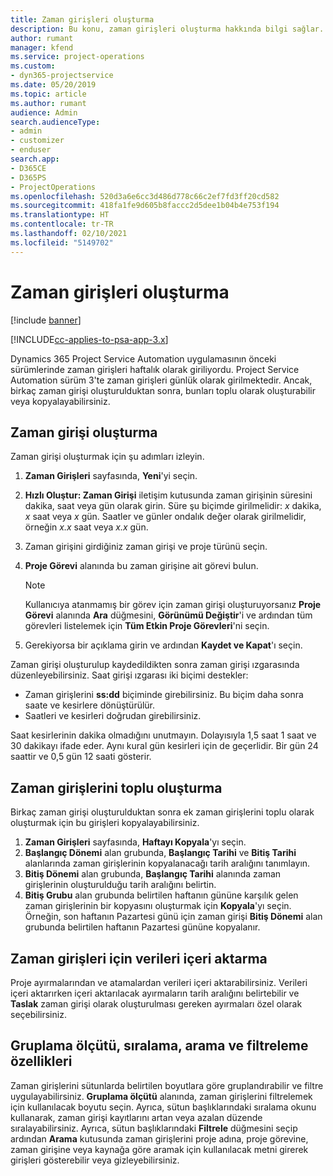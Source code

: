 ```yaml
---
title: Zaman girişleri oluşturma
description: Bu konu, zaman girişleri oluşturma hakkında bilgi sağlar.
author: rumant
manager: kfend
ms.service: project-operations
ms.custom:
- dyn365-projectservice
ms.date: 05/20/2019
ms.topic: article
ms.author: rumant
audience: Admin
search.audienceType:
- admin
- customizer
- enduser
search.app:
- D365CE
- D365PS
- ProjectOperations
ms.openlocfilehash: 520d3a6e6cc3d486d778c66c2ef7fd3ff20cd582
ms.sourcegitcommit: 418fa1fe9d605b8faccc2d5dee1b04b4e753f194
ms.translationtype: HT
ms.contentlocale: tr-TR
ms.lasthandoff: 02/10/2021
ms.locfileid: "5149702"
---
```

# <a name="create-time-entries"></a>Zaman girişleri oluşturma

[!include [banner](../includes/psa-now-project-operations.md)]

[!INCLUDE[cc-applies-to-psa-app-3.x](../includes/cc-applies-to-psa-app-3x.md)]

Dynamics 365 Project Service Automation uygulamasının önceki sürümlerinde zaman girişleri haftalık olarak giriliyordu. Project Service Automation sürüm 3'te zaman girişleri günlük olarak girilmektedir. Ancak, birkaç zaman girişi oluşturulduktan sonra, bunları toplu olarak oluşturabilir veya kopyalayabilirsiniz.

## <a name="create-a-time-entry"></a>Zaman girişi oluşturma

Zaman girişi oluşturmak için şu adımları izleyin.

1. **Zaman Girişleri** sayfasında, **Yeni**'yi seçin.
2. **Hızlı Oluştur: Zaman Girişi** iletişim kutusunda zaman girişinin süresini dakika, saat veya gün olarak girin. Süre şu biçimde girilmelidir: *x* dakika, *x* saat veya *x* gün. Saatler ve günler ondalık değer olarak girilmelidir, örneğin *x.x* saat veya *x.x* gün.
3. Zaman girişini girdiğiniz zaman girişi ve proje türünü seçin.
4. **Proje Görevi** alanında bu zaman girişine ait görevi bulun.

    > [!NOTE]
    > Kullanıcıya atanmamış bir görev için zaman girişi oluşturuyorsanız **Proje Görevi** alanında **Ara** düğmesini, **Görünümü Değiştir**'i ve ardından tüm görevleri listelemek için **Tüm Etkin Proje Görevleri**'ni seçin.

5. Gerekiyorsa bir açıklama girin ve ardından **Kaydet ve Kapat**'ı seçin.

Zaman girişi oluşturulup kaydedildikten sonra zaman girişi ızgarasında düzenleyebilirsiniz. Saat girişi ızgarası iki biçimi destekler:

- Zaman girişlerini **ss:dd** biçiminde girebilirsiniz. Bu biçim daha sonra saate ve kesirlere dönüştürülür.
- Saatleri ve kesirleri doğrudan girebilirsiniz.

Saat kesirlerinin dakika olmadığını unutmayın. Dolayısıyla 1,5 saat 1 saat ve 30 dakikayı ifade eder. Aynı kural gün kesirleri için de geçerlidir. Bir gün 24 saattir ve 0,5 gün 12 saati gösterir.

## <a name="bulk-create-time-entries"></a>Zaman girişlerini toplu oluşturma

Birkaç zaman girişi oluşturulduktan sonra ek zaman girişlerini toplu olarak oluşturmak için bu girişleri kopyalayabilirsiniz.

1. **Zaman Girişleri** sayfasında, **Haftayı Kopyala**'yı seçin.
2. **Başlangıç Dönemi** alan grubunda, **Başlangıç Tarihi** ve **Bitiş Tarihi** alanlarında zaman girişlerinin kopyalanacağı tarih aralığını tanımlayın.
3. **Bitiş Dönemi** alan grubunda, **Başlangıç Tarihi** alanında zaman girişlerinin oluşturulduğu tarih aralığını belirtin.
4. **Bitiş Grubu** alan grubunda belirtilen haftanın gününe karşılık gelen zaman girişlerinin bir kopyasını oluşturmak için **Kopyala**'yı seçin. Örneğin, son haftanın Pazartesi günü için zaman girişi **Bitiş Dönemi** alan grubunda belirtilen haftanın Pazartesi gününe kopyalanır.

## <a name="import-data-for-time-entries"></a>Zaman girişleri için verileri içeri aktarma

Proje ayırmalarından ve atamalardan verileri içeri aktarabilirsiniz. Verileri içeri aktarırken içeri aktarılacak ayırmaların tarih aralığını belirtebilir ve **Taslak** zaman girişi olarak oluşturulması gereken ayırmaları özel olarak seçebilirsiniz.

## <a name="group-by-sort-search-and-filter-capabilities"></a>Gruplama ölçütü, sıralama, arama ve filtreleme özellikleri

Zaman girişlerini sütunlarda belirtilen boyutlara göre gruplandırabilir ve filtre uygulayabilirsiniz. **Gruplama ölçütü** alanında, zaman girişlerini filtrelemek için kullanılacak boyutu seçin. Ayrıca, sütun başlıklarındaki sıralama okunu kullanarak, zaman girişi kayıtlarını artan veya azalan düzende sıralayabilirsiniz. Ayrıca, sütun başlıklarındaki **Filtrele** düğmesini seçip ardından **Arama** kutusunda zaman girişlerini proje adına, proje görevine, zaman girişine veya kaynağa göre aramak için kullanılacak metni girerek girişleri gösterebilir veya gizleyebilirsiniz.
